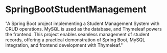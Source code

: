 # SpringBootStudentManagement
"A Spring Boot project implementing a Student Management System with CRUD operations. MySQL is used as the database, and Thymeleaf powers the frontend. This project enables seamless management of student records, offering a practical demonstration of Spring Boot, MySQL integration, and frontend development with Thymeleaf."
